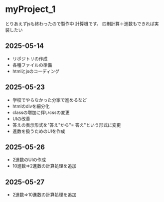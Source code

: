 # myProject_1
とりあえずjsも終わったので製作中
計算機です。
四則計算＋進数もできれば実装したい
## 2025-05-14
- リポジトリの作成
- 各種ファイルの準備
- htmlとjsのコーディング
## 2025-05-23
- 学校でやらなかった分家で進めるなど
- htmlのdivを細分化
- classの増加に伴いcssの変更
- UIの改善
- 答えの表示形式を"答え"から"= 答え"という形式に変更
- 進数を扱うためのUIを作成
## 2025-05-26
- 2進数のUIの作成
- 10進数=>2進数の計算処理を追加
## 2025-05-27
- 2進数=>10進数の計算処理を追加
